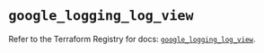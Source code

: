 # `google_logging_log_view`

Refer to the Terraform Registry for docs: [`google_logging_log_view`](https://registry.terraform.io/providers/hashicorp/google-beta/5.26.0/docs/resources/google_logging_log_view).
